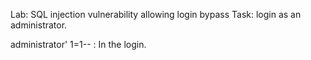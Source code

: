 Lab: SQL injection vulnerability allowing login bypass
Task: login as an administrator.

administrator' 1=1--  : In the login.